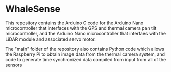 # WhaleSense

This repository contains the Arduino C code for the Arduino Nano microcontroller that interfaces with the GPS and thermal camera pan tilt microcontroller, 
and the Arduino Nano microcontroller that interfaes with the LiDAR module and associated servo motor.

The "main" folder of the repository also contains Python code which allows the Raspberry Pi to obtain image data from the thermal camera system, and code to generate time synchronized data compiled from input from all of the sensors

